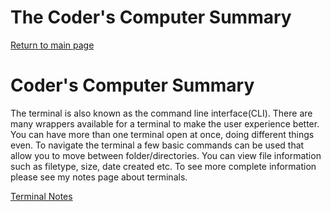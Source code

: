 # The Coder's Computer Summary
[Return to main page](https://KrisDunning.github.io/reading-notes/)
# Coder's Computer Summary

The terminal is also known as the command line interface(CLI). There are many wrappers available for a terminal to make the user experience better. You can have more than one terminal open at once, doing different things even. To navigate the terminal a few basic commands can be used that allow you to move between folder/directories. You can view file information such as filetype, size, date created etc. To see more complete information please see my notes page about terminals.

[Terminal Notes](https://KrisDunning.github.io/Read02-TerminalNotes.html/)